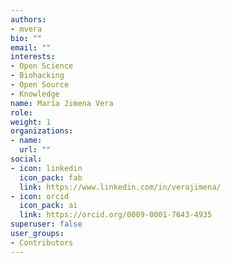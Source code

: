 ```yaml
---
authors:
- mvera
bio: ""
email: ""
interests:
- Open Science
- Biohacking
- Open Source
- Knowledge
name: María Jimena Vera
role:
weight: 1
organizations:
- name: 
  url: ""
social:
- icon: linkedin
  icon_pack: fab
  link: https://www.linkedin.com/in/verajimena/
- icon: orcid
  icon_pack: ai
  link: https://orcid.org/0009-0001-7643-4935
superuser: false
user_groups:
- Contributors
---
```

